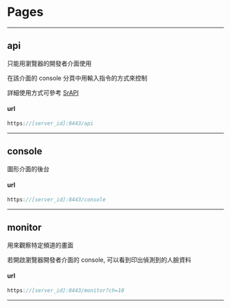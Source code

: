 
# Pages



---

## api

只能用瀏覽器的開發者介面使用

在該介面的 console 分頁中用輸入指令的方式來控制

詳細使用方式可參考 [SrAPI](https://github.com/Org08/sdb-nexus/blob/master/docs/API/SrAPI/README.md)


#### url

```javascript
https://[server_id]:8443/api
```

---

## console

圖形介面的後台


#### url

```javascript
https://[server_id]:8443/console
```

---

## monitor

用來觀察特定頻道的畫面

若開啟瀏覽器開發者介面的 console, 可以看到印出偵測到的人臉資料

#### url

```javascript
https://[server_id]:8443/monitor?ch=10
```

---

